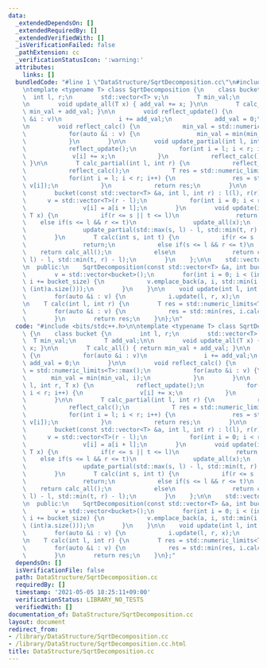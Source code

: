 ```yaml
---
data:
  _extendedDependsOn: []
  _extendedRequiredBy: []
  _extendedVerifiedWith: []
  _isVerificationFailed: false
  _pathExtension: cc
  _verificationStatusIcon: ':warning:'
  attributes:
    links: []
  bundledCode: "#line 1 \"DataStructure/SqrtDecomposition.cc\"\n#include <bits/stdc++.h>\n\
    \ntemplate <typename T> class SqrtDecomposition {\n    class bucket {\n      \
    \  int l, r;\n        std::vector<T> v;\n        T min_val;\n        T add_val;\n\
    \n        void update_all(T x) { add_val += x; }\n\n        T calc_all() { return\
    \ min_val + add_val; }\n\n        void reflect_update() {\n            for(auto\
    \ &i : v)\n                i += add_val;\n            add_val = 0;\n        }\n\
    \n        void reflect_calc() {\n            min_val = std::numeric_limits<T>::max();\n\
    \            for(auto &i : v) {\n                min_val = min(min_val, i);\n\
    \            }\n        }\n\n        void update_partial(int l, int r, T x) {\n\
    \            reflect_update();\n            for(int i = l; i < r; i++) {\n   \
    \             v[i] += x;\n            }\n            reflect_calc();\n       \
    \ }\n\n        T calc_partial(int l, int r) {\n            reflect_update();\n\
    \            reflect_calc();\n            T res = std::numeric_limits<T>::max();\n\
    \            for(int i = l; i < r; i++) {\n                res = std::min(res,\
    \ v[i]);\n            }\n            return res;\n        }\n\n      public:\n\
    \        bucket(const std::vector<T> &a, int l, int r) : l(l), r(r) {\n      \
    \      v = std::vector<T>(r - l);\n            for(int i = 0; i < r - l; ++i)\n\
    \                v[i] = a[i + l];\n        }\n        void update(int s, int t,\
    \ T x) {\n            if(r <= s || t <= l)\n                return;\n        \
    \    else if(s <= l && r <= t)\n                update_all(x);\n            else\n\
    \                update_partial(std::max(s, l) - l, std::min(t, r) - l, x);\n\
    \        }\n        T calc(int s, int t) {\n            if(r <= s || t <= l)\n\
    \                return;\n            else if(s <= l && r <= t)\n            \
    \    return calc_all();\n            else\n                return calc_partial(std::max(s,\
    \ l) - l, std::min(t, r) - l);\n        }\n    };\n\n    std::vector<bucket> v;\n\
    \n  public:\n    SqrtDecomposition(const std::vector<T> &a, int bucket_size) {\n\
    \        v = std::vector<bucket>();\n        for(int i = 0; i < (int)a.size();\
    \ i += bucket_size) {\n            v.emplace_back(a, i, std::min(i + bucket_size,\
    \ (int)a.size()));\n        }\n    }\n\n    void update(int l, int r, T x) {\n\
    \        for(auto &i : v) {\n            i.update(l, r, x);\n        }\n    }\n\
    \n    T calc(int l, int r) {\n        T res = std::numeric_limits<T>::max();\n\
    \        for(auto &i : v) {\n            res = std::min(res, i.calc(l, r));\n\
    \        }\n        return res;\n    }\n};\n"
  code: "#include <bits/stdc++.h>\n\ntemplate <typename T> class SqrtDecomposition\
    \ {\n    class bucket {\n        int l, r;\n        std::vector<T> v;\n      \
    \  T min_val;\n        T add_val;\n\n        void update_all(T x) { add_val +=\
    \ x; }\n\n        T calc_all() { return min_val + add_val; }\n\n        void reflect_update()\
    \ {\n            for(auto &i : v)\n                i += add_val;\n           \
    \ add_val = 0;\n        }\n\n        void reflect_calc() {\n            min_val\
    \ = std::numeric_limits<T>::max();\n            for(auto &i : v) {\n         \
    \       min_val = min(min_val, i);\n            }\n        }\n\n        void update_partial(int\
    \ l, int r, T x) {\n            reflect_update();\n            for(int i = l;\
    \ i < r; i++) {\n                v[i] += x;\n            }\n            reflect_calc();\n\
    \        }\n\n        T calc_partial(int l, int r) {\n            reflect_update();\n\
    \            reflect_calc();\n            T res = std::numeric_limits<T>::max();\n\
    \            for(int i = l; i < r; i++) {\n                res = std::min(res,\
    \ v[i]);\n            }\n            return res;\n        }\n\n      public:\n\
    \        bucket(const std::vector<T> &a, int l, int r) : l(l), r(r) {\n      \
    \      v = std::vector<T>(r - l);\n            for(int i = 0; i < r - l; ++i)\n\
    \                v[i] = a[i + l];\n        }\n        void update(int s, int t,\
    \ T x) {\n            if(r <= s || t <= l)\n                return;\n        \
    \    else if(s <= l && r <= t)\n                update_all(x);\n            else\n\
    \                update_partial(std::max(s, l) - l, std::min(t, r) - l, x);\n\
    \        }\n        T calc(int s, int t) {\n            if(r <= s || t <= l)\n\
    \                return;\n            else if(s <= l && r <= t)\n            \
    \    return calc_all();\n            else\n                return calc_partial(std::max(s,\
    \ l) - l, std::min(t, r) - l);\n        }\n    };\n\n    std::vector<bucket> v;\n\
    \n  public:\n    SqrtDecomposition(const std::vector<T> &a, int bucket_size) {\n\
    \        v = std::vector<bucket>();\n        for(int i = 0; i < (int)a.size();\
    \ i += bucket_size) {\n            v.emplace_back(a, i, std::min(i + bucket_size,\
    \ (int)a.size()));\n        }\n    }\n\n    void update(int l, int r, T x) {\n\
    \        for(auto &i : v) {\n            i.update(l, r, x);\n        }\n    }\n\
    \n    T calc(int l, int r) {\n        T res = std::numeric_limits<T>::max();\n\
    \        for(auto &i : v) {\n            res = std::min(res, i.calc(l, r));\n\
    \        }\n        return res;\n    }\n};"
  dependsOn: []
  isVerificationFile: false
  path: DataStructure/SqrtDecomposition.cc
  requiredBy: []
  timestamp: '2021-05-05 18:25:11+09:00'
  verificationStatus: LIBRARY_NO_TESTS
  verifiedWith: []
documentation_of: DataStructure/SqrtDecomposition.cc
layout: document
redirect_from:
- /library/DataStructure/SqrtDecomposition.cc
- /library/DataStructure/SqrtDecomposition.cc.html
title: DataStructure/SqrtDecomposition.cc
---
```

